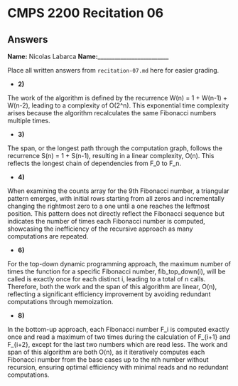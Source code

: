 # CMPS 2200 Recitation 06
## Answers

**Name:** Nicolas Labarca
**Name:**_________________________


Place all written answers from `recitation-07.md` here for easier grading.



- **2)**

The work of the algorithm is defined by the recurrence W(n) = 1 + W(n-1) + W(n-2), leading to a complexity of O(2^n). This exponential time complexity arises because the algorithm recalculates the same Fibonacci numbers multiple times.

- **3)**

The span, or the longest path through the computation graph, follows the recurrence S(n) = 1 + S(n-1), resulting in a linear complexity, O(n). This reflects the longest chain of dependencies from F_0 to F_n.

- **4)**

When examining the counts array for the 9th Fibonacci number, a triangular pattern emerges, with initial rows starting from all zeros and incrementally changing the rightmost zero to a one until a one reaches the leftmost position. This pattern does not directly reflect the Fibonacci sequence but indicates the number of times each Fibonacci number is computed, showcasing the inefficiency of the recursive approach as many computations are repeated.

- **6)**

For the top-down dynamic programming approach, the maximum number of times the function for a specific Fibonacci number, fib_top_down(i), will be called is exactly once for each distinct i, leading to a total of n calls. Therefore, both the work and the span of this algorithm are linear, O(n), reflecting a significant efficiency improvement by avoiding redundant computations through memoization.

- **8)**

In the bottom-up approach, each Fibonacci number F_i is computed exactly once and read a maximum of two times during the calculation of F_{i+1} and F_{i+2}, except for the last two numbers which are read less. The work and span of this algorithm are both O(n), as it iteratively computes each Fibonacci number from the base cases up to the nth number without recursion, ensuring optimal efficiency with minimal reads and no redundant computations.
